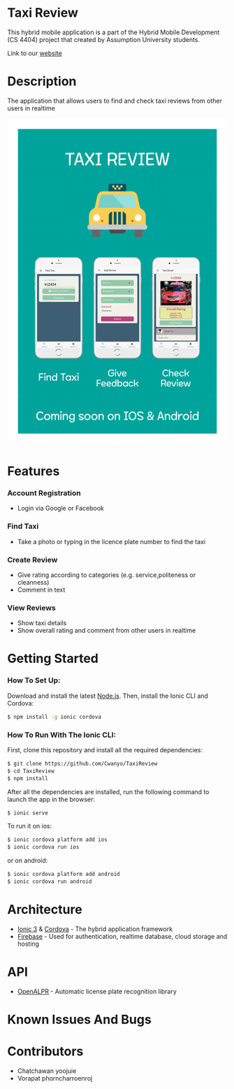 # Taxi Review

This hybrid mobile application is a part of the Hybrid Mobile Development (CS 4404) project that created by Assumption University students.

Link to our [website](https://taxireview-wvn.firebaseapp.com)

# Description
The application that allows users to find and check taxi reviews from other users in realtime

<p align="center">
    <img src="doc/Poster_taxireview_A1.png" height="750px">
</p>

# Features

### Account Registration 
- Login via Google or Facebook

### Find Taxi
- Take a photo or typing in the licence plate number to find the taxi

### Create Review
- Give rating according to categories (e.g. service,politeness or cleanness)
- Comment in text

### View Reviews
- Show taxi details
- Show overall rating and comment from other users in realtime

# Getting Started

### How To Set Up:

Download and install the latest [Node.js](https://nodejs.org/en/). Then, install the Ionic CLI and Cordova:

```bash
$ npm install -g ionic cordova
```

### How To Run With The Ionic CLI:

First, clone this repository and install all the required dependencies:

```bash
$ git clone https://github.com/Cwanyo/TaxiReview
$ cd TaxiReview
$ npm install
```

After all the dependencies are installed, run the following command to launch the app in the browser:

```bash
$ ionic serve
```

To run it on ios:

```bash
$ ionic cordova platform add ios
$ ionic cordova run ios
```

or on android:
```bash
$ ionic cordova platform add android
$ ionic cordova run android
```

# Architecture
- [Ionic 3](https://ionicframework.com) & [Cordova](https://cordova.apache.org) - The hybrid application framework
- [Firebase](https://firebase.google.com) - Used for authentication, realtime database, cloud storage and hosting

# API
- [OpenALPR](https://github.com/openalpr/openalpr) - Automatic license plate recognition library

# Known Issues And Bugs

# Contributors
- Chatchawan yoojuie
- Vorapat phorncharroenroj

